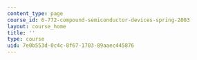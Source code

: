 ```yaml
---
content_type: page
course_id: 6-772-compound-semiconductor-devices-spring-2003
layout: course_home
title: ''
type: course
uid: 7e0b553d-0c4c-8f67-1703-89aaec445876
---
```

